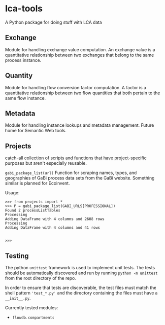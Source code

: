 # lca-tools
A Python package for doing stuff with LCA data

## Exchange

Module for handling exchange value computation.  An exchange value is a quantitative relationship between two exchanges that belong to the same process instance.

## Quantity

Module for handling flow conversion factor computation.  A factor is a quantitative relationship between two flow quantities that both pertain to the same flow instance.

## Metadata

Module for handling instance lookups and metadata management. Future home for Semantic Web tools.

## Projects

catch-all collection of scripts and functions that have project-specific purposes but aren't especially reusable.

`gabi_package_list(url)`
Function for scraping names, types, and geographies of GaBi process data sets from the GaBi website. Something similar is planned for Ecoinvent. 

Usage:

    >>> from projects import *
    >>> P = gabi_package_list(GABI_URLS[PROFESSIONAL])
    Found 2 processListTables
    Processing 
    Adding DataFrame with 4 columns and 2608 rows
    Processing 
    Adding DataFrame with 4 columns and 41 rows
    
    
    >>>


## Testing

The python `unittest` framework is used to implement unit tests.  The tests should be automatically discovered and run by running `python -m unittest` from the root directory of the repo.

In order to ensure that tests are discoverable, the test files must match the shell pattern `'test_*.py'` and the directory containing the files must have a `__init__.py`.

Currently tested modules:

 * `flowdb.compartments`

